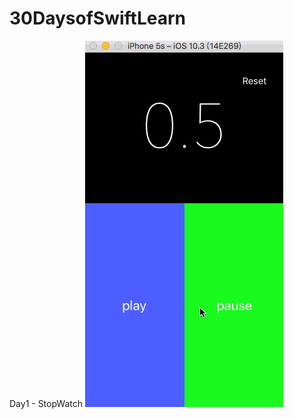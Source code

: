 # 30DaysofSwiftLearn
Day1 - StopWatch
![StopWatch](https://github.com/vincent-cihan/30DaysofSwiftLearn/blob/master/Day1%20-%20StopWatch/SimpleStopWatch.gif)
